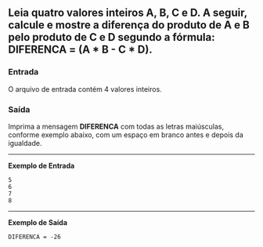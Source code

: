 ## Leia quatro valores inteiros A, B, C e D. A seguir, calcule e mostre a diferença do produto de A e B pelo produto de C e D segundo a fórmula: DIFERENCA = (A * B - C * D).


### Entrada
O arquivo de entrada contém 4 valores inteiros.

### Saída
Imprima a mensagem **DIFERENCA** com todas as letras maiúsculas, conforme exemplo abaixo, com um espaço em branco antes e depois da igualdade.

---
**Exemplo de Entrada**
```
5
6
7
8
```
---
**Exemplo de Saída**
```
DIFERENCA = -26
```